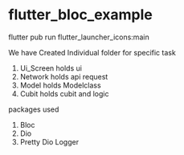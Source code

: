 # flutter_bloc_example

flutter pub run flutter_launcher_icons:main


We have Created Individual folder for specific task 
1. Ui_Screen holds ui
2. Network holds api request 
3. Model holds Modelclass
4. Cubit holds cubit and logic
    

packages used 
1. Bloc
2. Dio
3. Pretty Dio Logger 
